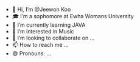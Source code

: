 - 👋 Hi, I’m @Jeewon Koo
- 🎓 I’m a sophomore at Ewha Womans University
- 🌱 I’m currently learning JAVA
- 👀 I’m interested in Music
- 💞️ I’m looking to collaborate on ...
- 📫 How to reach me ...
- 😄 Pronouns: ...

<!---
Jeewon555/Jeewon555 is a ✨ special ✨ repository because its `README.md` (this file) appears on your GitHub profile.
You can click the Preview link to take a look at your changes.
--->
